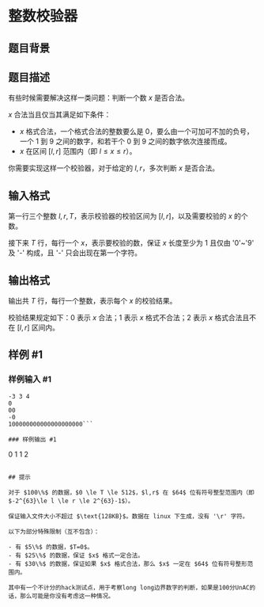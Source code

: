 # 整数校验器

## 题目背景



## 题目描述

有些时候需要解决这样一类问题：判断一个数 $x$ 是否合法。

$x$ 合法当且仅当其满足如下条件：

- $x$ 格式合法，一个格式合法的整数要么是 $0$，要么由一个可加可不加的负号，一个 $1$ 到 $9$ 之间的数字，和若干个 $0$ 到 $9$ 之间的数字依次连接而成。
- $x$ 在区间 $[l,r]$ 范围内（即 $l \le x \le r$）。

你需要实现这样一个校验器，对于给定的 $l, r$，多次判断 $x$ 是否合法。

## 输入格式

第一行三个整数 $l,r,T$，表示校验器的校验区间为 $[l,r]$，以及需要校验的 $x$ 的个数。

接下来 $T$ 行，每行一个 $x$，表示要校验的数，保证 $x$ 长度至少为 $1$ 且仅由 '0'~'9' 及 '-' 构成，且 '-' 只会出现在第一个字符。

## 输出格式

输出共 $T$ 行，每行一个整数，表示每个 $x$ 的校验结果。

校验结果规定如下：$0$ 表示 $x$ 合法；$1$ 表示 $x$ 格式不合法；$2$ 表示 $x$ 格式合法且不在 $[l,r]$ 区间内。

## 样例 #1

### 样例输入 #1
```
-3 3 4
0
00
-0
100000000000000000000```

### 样例输出 #1

```
0
1
1
2
```

## 提示

对于 $100\%$ 的数据，$0 \le T \le 512$，$l,r$ 在 $64$ 位有符号整型范围内（即 $-2^{63}\le l \le r \le 2^{63}-1$）。

保证输入文件大小不超过 $\text{128KB}$。数据在 linux 下生成，没有 '\r' 字符。

以下为部分特殊限制（互不包含）：

- 有 $5\%$ 的数据，$T=0$。
- 有 $25\%$ 的数据，保证 $x$ 格式一定合法。
- 有 $30\%$ 的数据，保证如果 $x$ 格式合法，那么 $x$ 一定在 $64$ 位有符号整形范围内。

其中有一个不计分的hack测试点，用于考察long long边界数字的判断，如果是100分UnAC的话，那么可能是你没有考虑这一种情况。
